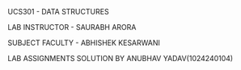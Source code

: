 UCS301 - DATA STRUCTURES 

LAB INSTRUCTOR - SAURABH ARORA

SUBJECT FACULTY - ABHISHEK KESARWANI

LAB ASSIGNMENTS SOLUTION BY ANUBHAV YADAV(1024240104)
